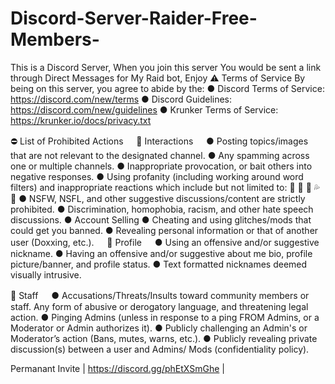 # Discord-Server-Raider-Free-Members-
This is a Discord Server, When you join this server You would be sent a link through Direct Messages for My Raid bot, Enjoy
⚠️  Terms of Service
By being on this server, you agree to abide by the:
● Discord Terms of Service: https://discord.com/new/terms
● Discord Guidelines: https://discord.com/new/guidelines
● Krunker Terms of Service: https://krunker.io/docs/privacy.txt

⛔ List of Prohibited Actions
ㅤ
💬 Interactions
ㅤ
● Posting topics/images that are not relevant to the designated channel.
● Any spamming across one or multiple channels.
● Inappropriate provocation, or bait others into negative responses.
● Using profanity (including working around word filters) and inappropriate reactions which include but not limited to:
💩 🍆 🖕 💦 🍑
● NSFW, NSFL, and other suggestive discussions/content are strictly prohibited.
● Discrimination, homophobia, racism, and other hate speech discussions.
●  Account Selling
●  Cheating and using glitches/mods that could get you banned. 
● Revealing personal information or that of another user (Doxxing, etc.).
ㅤ
👤 Profile
ㅤ
● Using an offensive and/or suggestive nickname.
● Having an offensive and/or suggestive about me bio, profile picture/banner, and profile status.
● Text formatted nicknames deemed visually intrusive.

🌟 Staff
ㅤ
● Accusations/Threats/Insults toward community members or staff. Any form of abusive or derogatory language, and threatening legal action.
● Pinging Admins (unless in response to a ping FROM Admins, or a Moderator or Admin authorizes it).
● Publicly challenging an Admin's or Moderator’s action (Bans, mutes, warns, etc.).
● Publicly revealing private discussion(s) between a user and Admins/ Mods (confidentiality policy).

Permanant Invite | https://discord.gg/phEtXSmGhe |
